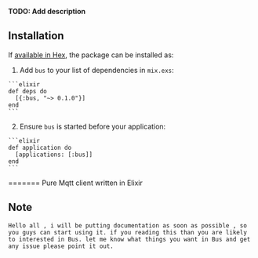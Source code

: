 **TODO: Add description**

## Installation

If [available in Hex](https://hex.pm/docs/publish), the package can be installed as:

  1. Add `bus` to your list of dependencies in `mix.exs`:

    ```elixir
    def deps do
      [{:bus, "~> 0.1.0"}]
    end
    ```

  2. Ensure `bus` is started before your application:

    ```elixir
    def application do
      [applications: [:bus]]
    end
    ```

=======
Pure Mqtt client written in Elixir

## Note
    Hello all , i will be putting documentation as soon as possible , so you guys can start using it. if you reading this than you are likely to interested in Bus. let me know what things you want in Bus and get any issue please point it out. 
